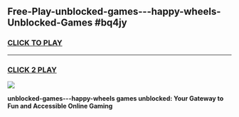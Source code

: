 
## Free-Play-unblocked-games---happy-wheels-Unblocked-Games #bq4jy
<h3>
<a href="https://news.freeplayer.one?title=unblocked-games---happy-wheels&ref=8M">CLICK TO PLAY</a></h3>
<hr>

<h3>
<a href="https://news.freeplayer.one?title=unblocked-games---happy-wheels&ref=8M">CLICK 2 PLAY</a>
  
</h3>

<a href="https://news.freeplayer.one?title=unblocked-games---happy-wheels&ref=8M"><img src="https://clearcache.store/games.png"></a>


**unblocked-games---happy-wheels games unblocked: Your Gateway to Fun and Accessible Online Gaming**
